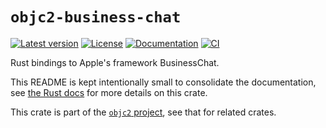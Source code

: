 # `objc2-business-chat`

[![Latest version](https://badgen.net/crates/v/objc2-business-chat)](https://crates.io/crates/objc2-business-chat)
[![License](https://badgen.net/badge/license/MIT/blue)](../LICENSE.txt)
[![Documentation](https://docs.rs/objc2-business-chat/badge.svg)](https://docs.rs/objc2-business-chat/)
[![CI](https://github.com/madsmtm/objc2/actions/workflows/ci.yml/badge.svg)](https://github.com/madsmtm/objc2/actions/workflows/ci.yml)

Rust bindings to Apple's framework BusinessChat.

This README is kept intentionally small to consolidate the documentation, see
[the Rust docs](https://docs.rs/objc2-business-chat/) for more details on this crate.

This crate is part of the [`objc2` project](https://github.com/madsmtm/objc2),
see that for related crates.
